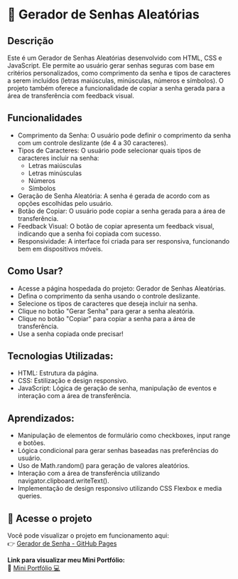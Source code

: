 # 🔁 Gerador de Senhas Aleatórias

## Descrição

Este é um Gerador de Senhas Aleatórias desenvolvido com HTML, CSS e JavaScript. Ele permite ao usuário gerar senhas seguras com base em critérios personalizados, como comprimento da senha e tipos de caracteres a serem incluídos (letras maiúsculas, minúsculas, números e símbolos). O projeto também oferece a funcionalidade de copiar a senha gerada para a área de transferência com feedback visual.

## Funcionalidades

- Comprimento da Senha: O usuário pode definir o comprimento da senha com um controle deslizante (de 4 a 30 caracteres).
- Tipos de Caracteres: O usuário pode selecionar quais tipos de caracteres incluir na senha:
    - Letras maiúsculas
    - Letras minúsculas
    - Números
    - Símbolos
- Geração de Senha Aleatória: A senha é gerada de acordo com as opções escolhidas pelo usuário.
- Botão de Copiar: O usuário pode copiar a senha gerada para a área de transferência.
- Feedback Visual: O botão de copiar apresenta um feedback visual, indicando que a senha foi copiada com sucesso.
- Responsividade: A interface foi criada para ser responsiva, funcionando bem em dispositivos móveis.

## Como Usar?

- Acesse a página hospedada do projeto: Gerador de Senhas Aleatórias.
- Defina o comprimento da senha usando o controle deslizante.
- Selecione os tipos de caracteres que deseja incluir na senha.
- Clique no botão "Gerar Senha" para gerar a senha aleatória.
- Clique no botão "Copiar" para copiar a senha para a área de transferência.
- Use a senha copiada onde precisar!

## Tecnologias Utilizadas:

- HTML: Estrutura da página.
- CSS: Estilização e design responsivo.
- JavaScript: Lógica de geração de senha, manipulação de eventos e interação com a área de transferência.

## Aprendizados:

- Manipulação de elementos de formulário como checkboxes, input range e botões.
- Lógica condicional para gerar senhas baseadas nas preferências do usuário.
- Uso de Math.random() para geração de valores aleatórios.
- Interação com a área de transferência utilizando navigator.clipboard.writeText().
- Implementação de design responsivo utilizando CSS Flexbox e media queries.

## 🔗 Acesse o projeto

Você pode visualizar o projeto em funcionamento aqui:  
👉 [Gerador de Senha - GitHub Pages](https://thiagogosilva.github.io/gerador-senha/)

**Link para visualizar meu Mini Portfólio:**  
🔗 [Mini Portfólio 💻](https://thiagogosilva.github.io/desafio-90dias-dev/)